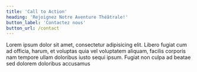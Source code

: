 ```yaml
---
title: 'Call to Action'
heading: 'Rejoignez Notre Aventure Théâtrale!'
button_label: 'Contactez nous'
button_url: /contact
---
```


Lorem ipsum dolor sit amet, consectetur adipisicing elit. Libero fugiat cum ad officia, harum, et voluptas quia vel voluptatem aliquam, facilis corporis nam tempore ullam doloribus iusto sequi ipsum. Fugiat non culpa ad beatae sed dolorem doloribus accusamus